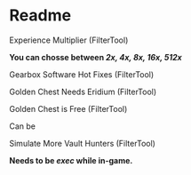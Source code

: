 Readme
=============

Experience Multiplier (FilterTool)

  **You can chosse between _2x, 4x, 8x, 16x, 512x_**


Gearbox Software Hot Fixes (FilterTool)


Golden Chest Needs Eridium (FilterTool)


Golden Chest is Free (FilterTool)

Can be 


Simulate More Vault Hunters (FilterTool)

  **Needs to be _exec_ while in-game.**
